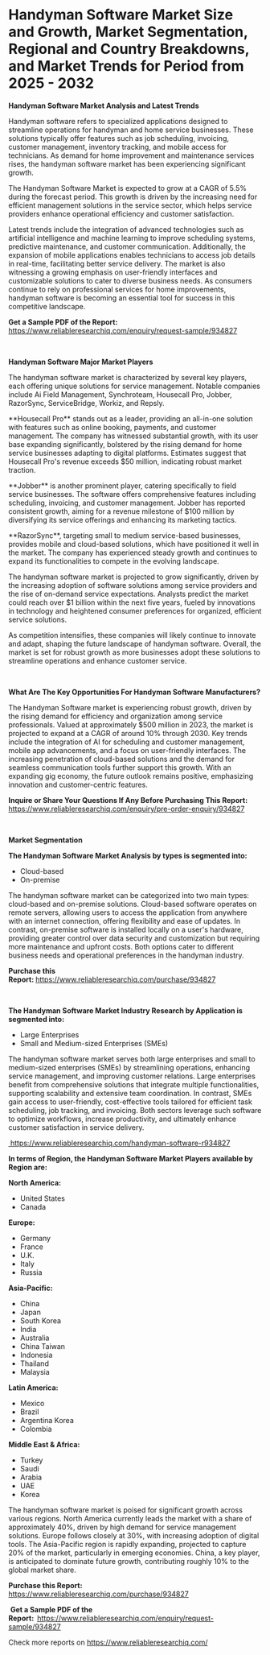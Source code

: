 <p><h1>Handyman Software Market Size and Growth, Market Segmentation, Regional and Country Breakdowns, and Market Trends for Period from 2025 -  2032</h1></p><p><strong>Handyman Software Market Analysis and Latest Trends</strong></p>
<p><p>Handyman software refers to specialized applications designed to streamline operations for handyman and home service businesses. These solutions typically offer features such as job scheduling, invoicing, customer management, inventory tracking, and mobile access for technicians. As demand for home improvement and maintenance services rises, the handyman software market has been experiencing significant growth.</p><p>The Handyman Software Market is expected to grow at a CAGR of 5.5% during the forecast period. This growth is driven by the increasing need for efficient management solutions in the service sector, which helps service providers enhance operational efficiency and customer satisfaction. </p><p>Latest trends include the integration of advanced technologies such as artificial intelligence and machine learning to improve scheduling systems, predictive maintenance, and customer communication. Additionally, the expansion of mobile applications enables technicians to access job details in real-time, facilitating better service delivery. The market is also witnessing a growing emphasis on user-friendly interfaces and customizable solutions to cater to diverse business needs. As consumers continue to rely on professional services for home improvements, handyman software is becoming an essential tool for success in this competitive landscape.</p></p>
<p><strong>Get a Sample PDF of the Report:&nbsp;</strong> <a href="https://www.reliableresearchiq.com/enquiry/request-sample/934827?utm_campaign=2463&utm_medium=2&utm_source=Github&utm_content=ia&utm_term=07032025&utm_id=handyman-software">https://www.reliableresearchiq.com/enquiry/request-sample/934827</a></p>
<p>&nbsp;</p>
<p><strong>Handyman Software Major Market Players</strong></p>
<p><p>The handyman software market is characterized by several key players, each offering unique solutions for service management. Notable companies include Ai Field Management, Synchroteam, Housecall Pro, Jobber, RazorSync, ServiceBridge, Workiz, and Repsly.</p><p>**Housecall Pro** stands out as a leader, providing an all-in-one solution with features such as online booking, payments, and customer management. The company has witnessed substantial growth, with its user base expanding significantly, bolstered by the rising demand for home service businesses adapting to digital platforms. Estimates suggest that Housecall Pro's revenue exceeds $50 million, indicating robust market traction.</p><p>**Jobber** is another prominent player, catering specifically to field service businesses. The software offers comprehensive features including scheduling, invoicing, and customer management. Jobber has reported consistent growth, aiming for a revenue milestone of $100 million by diversifying its service offerings and enhancing its marketing tactics.</p><p>**RazorSync**, targeting small to medium service-based businesses, provides mobile and cloud-based solutions, which have positioned it well in the market. The company has experienced steady growth and continues to expand its functionalities to compete in the evolving landscape.</p><p>The handyman software market is projected to grow significantly, driven by the increasing adoption of software solutions among service providers and the rise of on-demand service expectations. Analysts predict the market could reach over $1 billion within the next five years, fueled by innovations in technology and heightened consumer preferences for organized, efficient service solutions.</p><p>As competition intensifies, these companies will likely continue to innovate and adapt, shaping the future landscape of handyman software. Overall, the market is set for robust growth as more businesses adopt these solutions to streamline operations and enhance customer service.</p></p>
<p>&nbsp;</p>
<p><strong>What Are The Key Opportunities For Handyman Software Manufacturers?</strong></p>
<p><p>The Handyman Software market is experiencing robust growth, driven by the rising demand for efficiency and organization among service professionals. Valued at approximately $500 million in 2023, the market is projected to expand at a CAGR of around 10% through 2030. Key trends include the integration of AI for scheduling and customer management, mobile app advancements, and a focus on user-friendly interfaces. The increasing penetration of cloud-based solutions and the demand for seamless communication tools further support this growth. With an expanding gig economy, the future outlook remains positive, emphasizing innovation and customer-centric features.</p></p>
<p><strong>Inquire or Share Your Questions If Any Before Purchasing This Report:</strong> <a href="https://www.reliableresearchiq.com/enquiry/pre-order-enquiry/934827?utm_campaign=2463&utm_medium=2&utm_source=Github&utm_content=ia&utm_term=07032025&utm_id=handyman-software">https://www.reliableresearchiq.com/enquiry/pre-order-enquiry/934827</a></p>
<p>&nbsp;</p>
<p><strong>Market Segmentation</strong></p>
<p><strong>The Handyman Software Market Analysis by types is segmented into:</strong></p>
<p><ul><li>Cloud-based</li><li>On-premise</li></ul></p>
<p><p>The handyman software market can be categorized into two main types: cloud-based and on-premise solutions. Cloud-based software operates on remote servers, allowing users to access the application from anywhere with an internet connection, offering flexibility and ease of updates. In contrast, on-premise software is installed locally on a user's hardware, providing greater control over data security and customization but requiring more maintenance and upfront costs. Both options cater to different business needs and operational preferences in the handyman industry.</p></p>
<p><strong>Purchase this Report:&nbsp;</strong><a href="https://www.reliableresearchiq.com/purchase/934827?utm_campaign=2463&utm_medium=2&utm_source=Github&utm_content=ia&utm_term=07032025&utm_id=handyman-software">https://www.reliableresearchiq.com/purchase/934827</a></p>
<p>&nbsp;</p>
<p><strong>The Handyman Software Market Industry Research by Application is segmented into:</strong></p>
<p><ul><li>Large Enterprises</li><li>Small and Medium-sized Enterprises (SMEs)</li></ul></p>
<p><p>The handyman software market serves both large enterprises and small to medium-sized enterprises (SMEs) by streamlining operations, enhancing service management, and improving customer relations. Large enterprises benefit from comprehensive solutions that integrate multiple functionalities, supporting scalability and extensive team coordination. In contrast, SMEs gain access to user-friendly, cost-effective tools tailored for efficient task scheduling, job tracking, and invoicing. Both sectors leverage such software to optimize workflows, increase productivity, and ultimately enhance customer satisfaction in service delivery.</p></p>
<p><a href="https://www.reliableresearchiq.com/handyman-software-r934827?utm_campaign=2463&utm_medium=2&utm_source=Github&utm_content=ia&utm_term=07032025&utm_id=handyman-software">&nbsp;https://www.reliableresearchiq.com/handyman-software-r934827</a></p>
<p><strong>In terms of Region, the Handyman Software Market Players available by Region are:</strong></p>
<p>
    <p> <strong> North America: </strong>
        <ul>
            <li>United States</li>
            <li>Canada</li>
        </ul>
        </p> 
    <p> <strong> Europe: </strong>
        <ul>
            <li>Germany</li>
            <li>France</li>
            <li>U.K.</li>
            <li>Italy</li>
            <li>Russia</li>
        </ul>
        </p> 
    <p> <strong> Asia-Pacific: </strong>
        <ul>
            <li>China</li>
            <li>Japan</li>
            <li>South Korea</li>
            <li>India</li>
            <li>Australia</li>
            <li>China Taiwan</li>
            <li>Indonesia</li>
            <li>Thailand</li>
            <li>Malaysia</li>
        </ul>
        </p> 
    <p> <strong> Latin America: </strong>
        <ul>
            <li>Mexico</li>
            <li>Brazil</li>
            <li>Argentina Korea</li>
            <li>Colombia</li>
        </ul>
        </p> 
    <p> <strong> Middle East & Africa: </strong>
        <ul>
            <li>Turkey</li>
            <li>Saudi</li>
            <li>Arabia</li>
            <li>UAE</li>
            <li>Korea</li>
        </ul>
    </p>
    </p>
<p><p>The handyman software market is poised for significant growth across various regions. North America currently leads the market with a share of approximately 40%, driven by high demand for service management solutions. Europe follows closely at 30%, with increasing adoption of digital tools. The Asia-Pacific region is rapidly expanding, projected to capture 20% of the market, particularly in emerging economies. China, a key player, is anticipated to dominate future growth, contributing roughly 10% to the global market share.</p></p>
<p><strong>Purchase this Report: </strong><a href="https://www.reliableresearchiq.com/purchase/934827?utm_campaign=2463&utm_medium=2&utm_source=Github&utm_content=ia&utm_term=07032025&utm_id=handyman-software">https://www.reliableresearchiq.com/purchase/934827</a></p>
<p>&nbsp;<strong>Get a Sample PDF of the Report:&nbsp;&nbsp;</strong><a href="https://www.reliableresearchiq.com/enquiry/request-sample/934827?utm_campaign=2463&utm_medium=2&utm_source=Github&utm_content=ia&utm_term=07032025&utm_id=handyman-software">https://www.reliableresearchiq.com/enquiry/request-sample/934827</a></p>
<p><strong></strong></p>
<p>Check more reports on <a href="https://www.reliableresearchiq.com/?utm_campaign=2463&utm_medium=2&utm_source=Github&utm_content=ia&utm_term=07032025&utm_id=handyman-software">https://www.reliableresearchiq.com/</a></p>